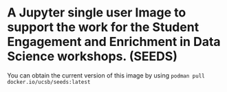# A Jupyter single user Image to support the work for the Student Engagement and Enrichment in Data Science workshops. (SEEDS)

You can obtain the current version of this image by using `podman pull docker.io/ucsb/seeds:latest`
